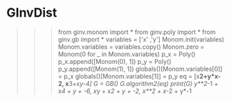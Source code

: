 # GInvDist
>>> from ginv.monom import *
>>> from ginv.poly import *
>>> from ginv.gb import *
>>> variables = ['x' ,'y']
>>> Monom.init(variables)
>>> Monom.variables = variables.copy()
>>> Monom.zero = Monom(0 for _ in Monom.variables)
>>> p_x = Poly()
>>> p_x.append([Monom(0), 1])
>>> p_y = Poly()
>>> p_y.append([Monom(1), 1])
>>> globals()[Monom.variables[0]] = p_x
>>> globals()[Monom.variables[1]] = p_y
>>> eq = [x**2+y*x-2,  x**3+x*y-4]
>>> G = GB()
>>> G.algorithm2(eq)
>>> print(G)
y**2*-1 + x*4 + y + -6,
x*y + x*2 + y + -2,
x**2 + x*-2 + y*-1
